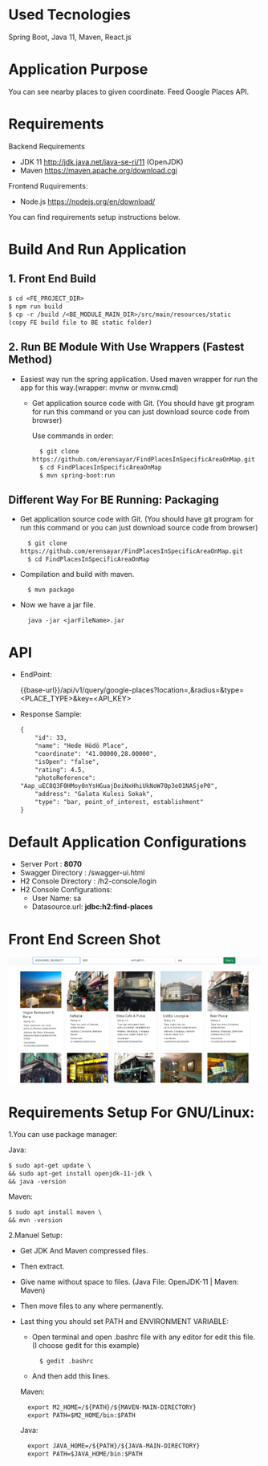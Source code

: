 # Used Tecnologies
Spring Boot, Java 11, Maven, React.js

# Application Purpose
You can see nearby places to given coordinate. Feed Google Places API. 

# Requirements

Backend Requirements

* JDK 11 http://jdk.java.net/java-se-ri/11 (OpenJDK)
* Maven https://maven.apache.org/download.cgi

Frontend Ruquirements:

* Node.js https://nodejs.org/en/download/

    
You can find requirements setup instructions below.

# Build And Run Application

## 1. Front End Build

    $ cd <FE_PROJECT_DIR>
    $ npm run build
    $ cp -r /build /<BE_MODULE_MAIN_DIR>/src/main/resources/static 
    (copy FE build file to BE static folder)

## 2. Run BE Module With Use Wrappers (Fastest Method)
* Easiest way run the spring application. Used maven wrapper for run the app for this way.(wrapper: mvnw or mvnw.cmd)

    * Get application source code with Git. (You should have git program for run this command or you can just download source code from browser)

        Use commands in order:

            $ git clone https://github.com/erensayar/FindPlacesInSpecificAreaOnMap.git
            $ cd FindPlacesInSpecificAreaOnMap
            $ mvn spring-boot:run

## Different Way For BE Running: Packaging
* Get application source code with Git. (You should have git program for run this command or you can just download source code from browser)

        $ git clone https://github.com/erensayar/FindPlacesInSpecificAreaOnMap.git
        $ cd FindPlacesInSpecificAreaOnMap

* Compilation and build with maven.
    
        $ mvn package
    
* Now we have a jar file.

        java -jar <jarFileName>.jar
        



# API

* EndPoint:

    {{base-url}}/api/v1/query/google-places?location=<LATITUDE>,<LONGITUDE>&radius=<RADIUS>&type=<PLACE_TYPE>&key=<API_KEY>

* Response Sample: 

    ```
    {
        "id": 33,
        "name": "Hede Hödö Place",
        "coordinate": "41.00000,28.00000",
        "isOpen": "false",
        "rating": 4.5,
        "photoReference": "Aap_uEC8Q3F0HMoy0nYsHGuajDoiNxHhiUkNoW70p3eO1NASjeP0",
        "address": "Galata Kulesi Sokak",
        "type": "bar, point_of_interest, establishment"
    }
    ```

# Default Application Configurations

* Server Port : <b>8070</b>
* Swagger Directory : /swagger-ui.html
* H2 Console Directory : /h2-console/login
* H2 Console Configurations:
    * User Name: sa
    * Datasource.url: <b>jdbc:h2:find-places</b>

# Front End Screen Shot
![h2-db-config](./dev-doc/fe-ss1.png)




# Requirements Setup For GNU/Linux:


1.You can use package manager:

Java:

    $ sudo apt-get update \
    && sudo apt-get install openjdk-11-jdk \
    && java -version

Maven:

    $ sudo apt install maven \
    && mvn -version

2.Manuel Setup:

* Get JDK And Maven compressed files.

* Then extract.

* Give name without space to files. (Java File: OpenJDK-11 | Maven: Maven)

* Then move files to any where permanently.

* Last thing you should set PATH and ENVIRONMENT VARIABLE:

    * Open terminal and open .bashrc file with any editor for edit this file. (I choose gedit for this example)

            $ gedit .bashrc

    * And then add this lines.        


    Maven:

        export M2_HOME=/${PATH}/${MAVEN-MAIN-DIRECTORY}
        export PATH=$M2_HOME/bin:$PATH

    Java:        

        export JAVA_HOME=/${PATH}/${JAVA-MAIN-DIRECTORY}
        export PATH=$JAVA_HOME/bin:$PATH
